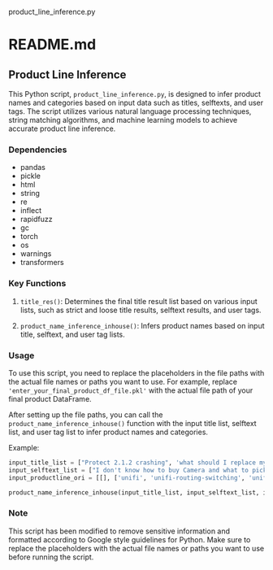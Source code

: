 product_line_inference.py

# README.md

## Product Line Inference

This Python script, `product_line_inference.py`, is designed to infer product names and categories based on input data such as titles, selftexts, and user tags. The script utilizes various natural language processing techniques, string matching algorithms, and machine learning models to achieve accurate product line inference.

### Dependencies

- pandas
- pickle
- html
- string
- re
- inflect
- rapidfuzz
- gc
- torch
- os
- warnings
- transformers

### Key Functions

1. `title_res()`: Determines the final title result list based on various input lists, such as strict and loose title results, selftext results, and user tags.

2. `product_name_inference_inhouse()`: Infers product names based on input title, selftext, and user tag lists.

### Usage

To use this script, you need to replace the placeholders in the file paths with the actual file names or paths you want to use. For example, replace `'enter_your_final_product_df_file.pkl'` with the actual file path of your final product DataFrame.

After setting up the file paths, you can call the `product_name_inference_inhouse()` function with the input title list, selftext list, and user tag list to infer product names and categories.

Example:

```python
input_title_list = ["Protect 2.1.2 crashing", 'what should I replace my USG with, UDM, UDMpro or UDR?']
input_selftext_list = ["I don't know how to buy Camera and what to pick in Camera G3-Instant", "What's required for port isolation? ..."]
input_productline_ori = [[], ['unifi', 'unifi-routing-switching', 'unifi-wireless']]

product_name_inference_inhouse(input_title_list, input_selftext_list, input_productline_ori)
```

### Note

This script has been modified to remove sensitive information and formatted according to Google style guidelines for Python. Make sure to replace the placeholders with the actual file names or paths you want to use before running the script.